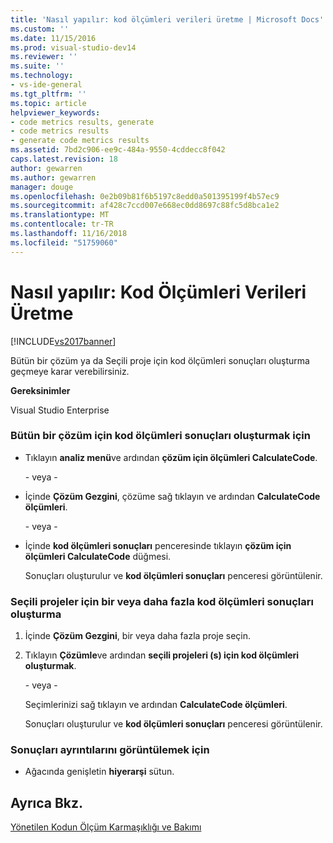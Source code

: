 ```yaml
---
title: 'Nasıl yapılır: kod ölçümleri verileri üretme | Microsoft Docs'
ms.custom: ''
ms.date: 11/15/2016
ms.prod: visual-studio-dev14
ms.reviewer: ''
ms.suite: ''
ms.technology:
- vs-ide-general
ms.tgt_pltfrm: ''
ms.topic: article
helpviewer_keywords:
- code metrics results, generate
- code metrics results
- generate code metrics results
ms.assetid: 7bd2c906-ee9c-484a-9550-4cddecc8f042
caps.latest.revision: 18
author: gewarren
ms.author: gewarren
manager: douge
ms.openlocfilehash: 0e2b09b81f6b5197c8edd0a501395199f4b57ec9
ms.sourcegitcommit: af428c7ccd007e668ec0dd8697c88fc5d8bca1e2
ms.translationtype: MT
ms.contentlocale: tr-TR
ms.lasthandoff: 11/16/2018
ms.locfileid: "51759060"
---
```

# <a name="how-to-generate-code-metrics-data"></a>Nasıl yapılır: Kod Ölçümleri Verileri Üretme
[!INCLUDE[vs2017banner](../includes/vs2017banner.md)]

Bütün bir çözüm ya da Seçili proje için kod ölçümleri sonuçları oluşturma geçmeye karar verebilirsiniz.  
  
 **Gereksinimler**  
  
 Visual Studio Enterprise  
  
### <a name="to-generate-code-metrics-results-for-an-entire-solution"></a>Bütün bir çözüm için kod ölçümleri sonuçları oluşturmak için  
  
-   Tıklayın **analiz menü**ve ardından **çözüm için ölçümleri CalculateCode**.  
  
     \- veya -  
  
-   İçinde **Çözüm Gezgini**, çözüme sağ tıklayın ve ardından **CalculateCode ölçümleri**.  
  
     \- veya -  
  
-   İçinde **kod ölçümleri sonuçları** penceresinde tıklayın **çözüm için ölçümleri CalculateCode** düğmesi.  
  
     Sonuçları oluşturulur ve **kod ölçümleri sonuçları** penceresi görüntülenir.  
  
### <a name="to-generate-code-metrics-results-for-one-or-more-selected-projects"></a>Seçili projeler için bir veya daha fazla kod ölçümleri sonuçları oluşturma  
  
1. İçinde **Çözüm Gezgini**, bir veya daha fazla proje seçin.  
  
2. Tıklayın **Çözümle**ve ardından **seçili projeleri (s) için kod ölçümleri oluşturmak**.  
  
    \- veya -  
  
    Seçimlerinizi sağ tıklayın ve ardından **CalculateCode ölçümleri**.  
  
   Sonuçları oluşturulur ve **kod ölçümleri sonuçları** penceresi görüntülenir.  
  
### <a name="to-view-the-results-details"></a>Sonuçları ayrıntılarını görüntülemek için  
  
-   Ağacında genişletin **hiyerarşi** sütun.  
  
## <a name="see-also"></a>Ayrıca Bkz.  
 [Yönetilen Kodun Ölçüm Karmaşıklığı ve Bakımı](../code-quality/measuring-complexity-and-maintainability-of-managed-code.md)



